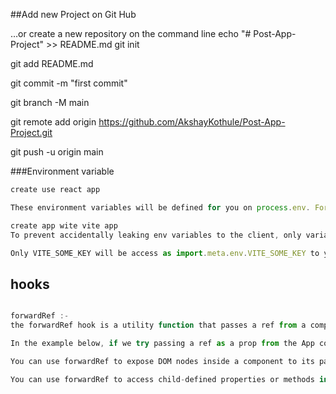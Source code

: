 ##Add new Project on Git Hub

…or create a new repository on the command line
echo "# Post-App-Project" >> README.md
git init

git add README.md

git commit -m "first commit"

git branch -M main

git remote add origin https://github.com/AkshayKothule/Post-App-Project.git

git push -u origin main

###Environment variable

```javascript
create use react app

These environment variables will be defined for you on process.env. For example, having an environment variable named REACT_APP_NOT_SECRET_CODE will be access in your JS as process.env.REACT_APP_NOT_SECRET_CODE.

create app wite vite app
To prevent accidentally leaking env variables to the client, only variables prefixed with VITE_ are exposed to your Vite-processed code

Only VITE_SOME_KEY will be access as import.meta.env.VITE_SOME_KEY to your client source code

```

## hooks
```javascript

forwardRef :-
the forwardRef hook is a utility function that passes a ref from a component to one of its children. This allows you to access a ref further down the DOM tree.

In the example below, if we try passing a ref as a prop from the App component to the SubmitButton component, we'll get an error in the console.

You can use forwardRef to expose DOM nodes inside a component to its parent component.

You can use forwardRef to access child-defined properties or methods in the parent component.








```

